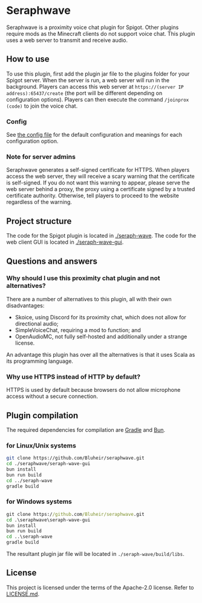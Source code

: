 # Seraphwave
Seraphwave is a proximity voice chat plugin for Spigot. Other plugins require mods as the Minecraft clients do not support voice chat. This plugin uses a web server to transmit and receive audio.

## How to use
To use this plugin, first add the plugin jar file to the plugins folder for your Spigot server. When the server is run, a web server will run in the background. Players can access this web server at `https://(server IP address):65437/create` (the port will be different depending on configuration options). Players can then execute the command `/joinprox (code)` to join the voice chat.

### Config
See [the config file](./seraph-wave/src/main/resources/config.yml) for the default configuration and meanings for each configuration option.

### Note for server admins
Seraphwave generates a self-signed certificate for HTTPS. When players access the web server, they will receive a scary warning that the certificate is self-signed. If you do not want this warning to appear, please serve the web server behind a proxy, the proxy using a certificate signed by a trusted certificate authority. Otherwise, tell players to proceed to the website regardless of the warning.

## Project structure
The code for the Spigot plugin is located in [./seraph-wave](./seraph-wave). The code for the web client GUI is located in [./seraph-wave-gui](./seraph-wave-gui/).

## Questions and answers

### Why should I use this proximity chat plugin and not alternatives?
There are a number of alternatives to this plugin, all with their own disadvantages:

- Skoice, using Discord for its proximity chat, which does not allow for directional audio;
- SimpleVoiceChat, requiring a mod to function; and
- OpenAudioMC, not fully self-hosted and additionally under a strange license.

An advantage this plugin has over all the alternatives is that it uses Scala as its programming language.

### Why use HTTPS instead of HTTP by default?
HTTPS is used by default because browsers do not allow microphone access without a secure connection.

## Plugin compilation
The required dependencies for compilation are [Gradle](https://gradle.org/install) and [Bun](https://bun.sh).

### for Linux/Unix systems
```sh
git clone https://github.com/Bluheir/seraphwave.git
cd ./seraphwave/seraph-wave-gui
bun install
bun run build
cd ../seraph-wave
gradle build
```

### for Windows systems
```bat
git clone https://github.com/Bluheir/seraphwave.git
cd .\seraphwave\seraph-wave-gui
bun install
bun run build
cd ..\seraph-wave
gradle build
```

The resultant plugin jar file will be located in `./seraph-wave/build/libs`.

## License
This project is licensed under the terms of the Apache-2.0 license. Refer to [LICENSE.md](./LICENSE.md).